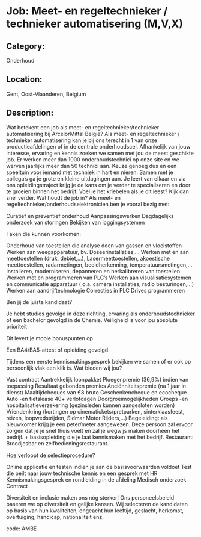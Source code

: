 # Job: Meet- en regeltechnieker / technieker automatisering (M,V,X)
## Category: 
Onderhoud
## Location: 
Gent, Oost-Vlaanderen, Belgium
## Description:
Wat betekent een job als meet- en regeltechnieker/technieker automatisering bij ArcelorMittal België?
Als meet- en regeltechnieker / technieker automatisering kan je bij ons terecht in 1 van onze productieafdelingen of in de centrale onderhoudscel. Afhankelijk van jouw interesse, ervaring en kennis zoeken we samen met jou de meest geschikte job.
Er werken meer dan 1000 onderhoudstechnici op onze site en we werven jaarlijks meer dan 50 technici aan. Keuze genoeg dus en een speeltuin voor iemand met techniek in hart en nieren.
Samen met je collega’s ga je grote en kleine uitdagingen aan. Je leert van elkaar en via ons opleidingstraject krijg je de kans om je verder te specialiseren en door te groeien binnen het bedrijf.
Voel je het kriebelen als je dit leest? Kijk dan snel verder.
Wat houdt de job in?
Als meet- en regeltechnieker/onderhoudselektronicien ben je vooral bezig met:

Curatief en preventief onderhoud
Aanpassingswerken
Dagdagelijks onderzoek van storingen
Bekijken van loggingsystemen

Taken die kunnen voorkomen:

Onderhoud van toestellen die analyse doen van gassen en vloeistoffen
Werken aan weegapparatuur, bv. Doseerinstallaties,…
Werken met en aan meettoestellen (druk, debiet,…), Lasermeettoestellen, akoestische meettoestellen, radarmetingen, beeldherkenning, temperatuursmetingen,…
Installeren, moderniseren, depanneren en herkalibreren van toestellen
Werken met en programmeren van PLC’s
Werken aan visualisatiesystemen en communicatie apparatuur ( o.a. camera installaties, radio besturingen,…)
Werken aan aandrijftechnologie
Correcties in PLC
Drives programmeren

Ben jij de juiste kandidaat?

Je hebt studies gevolgd in deze richting, ervaring als onderhoudstechnieker of een bachelor gevolgd in de Chemie.
Veiligheid is voor jou absolute prioriteit

Dit levert je mooie bonuspunten op

Een BA4/BA5-attest of opleiding gevolgd.

Tijdens een eerste kennismakingsgesprek bekijken we samen of er ook op persoonlijk vlak een klik is.
Wat bieden wij jou?

Vast contract
Aantrekkelijk loonpakket
Ploegenpremie (36,9%) indien van toepassing
Resultaat gebonden premies
Anciënniteitspremie (na 1 jaar in dienst)
Maaltijdcheques van €8 bruto
Geschenkencheque en ecocheque
Auto -en fietslease
40+ verlofdagen
Doorgroeimogelijkheden
Groeps -en hospitalisatieverzekering (gezinsleden kunnen aangesloten worden)
Vriendenkring (kortingen op cinematickets/pretparken, sinterklaasfeest, reizen, loopwedstrijden, Sidmar Motor Rijders,…)
Begeleiding: als nieuwkomer krijg je een peter/meter aangewezen. Deze persoon zal ervoor zorgen dat je je snel thuis voelt en zal je wegwijs maken doorheen het bedrijf. + basisopleiding die je laat kennismaken met het bedrijf.
Restaurant: Broodjesbar en zelfbedieningsrestaurant.

Hoe verloopt de selectieprocedure?

Online applicatie en testen indien je aan de basisvoorwaarden voldoet
Test die peilt naar jouw technische kennis en een gesprek met HR
Kennismakingsgesprek en rondleiding in de afdeling
Medisch onderzoek
Contract

 
Diversiteit en inclusie maken ons nóg sterker!
Ons personeelsbeleid baseren we op diversiteit en gelijke kansen. Wij selecteren de kandidaten op basis van hun kwaliteiten, ongeacht hun leeftijd, geslacht, herkomst, overtuiging, handicap, nationaliteit enz.
 
code: AMBE

